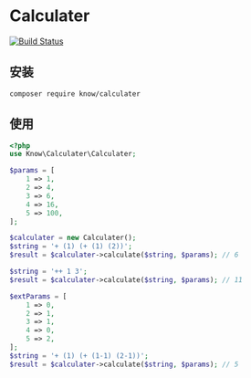 # Calculater

[![Build Status](https://travis-ci.org/kyknow/calculater.svg?branch=master)](https://travis-ci.org/kyknow/calculater)
## 安装
~~~
composer require know/calculater
~~~

## 使用
~~~php
<?php
use Know\Calculater\Calculater;

$params = [
    1 => 1,
    2 => 4,
    3 => 6,
    4 => 16,
    5 => 100,
];

$calculater = new Calculater();
$string = '+ (1) (+ (1) (2))';
$result = $calculater->calculate($string, $params); // 6

$string = '++ 1 3';
$result = $calculater->calculate($string, $params); // 11

$extParams = [
    1 => 0,
    2 => 1,
    3 => 1,
    4 => 0,
    5 => 2,
];
$string = '+ (1) (+ (1-1) (2-1))';
$result = $calculater->calculate($string, $params); // 5
~~~

